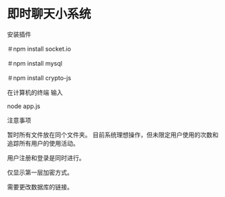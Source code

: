 # 即时聊天小系统

安装插件

＃npm install socket.io

＃npm install mysql

＃npm install crypto-js


在计算机的终端 输入

node app.js


注意事项

暂时所有文件放在同个文件夹。 目前系统理想操作，但未限定用户使用的次数和追踪所有用户的使用活动。

用户注册和登录是同时进行。

仅显示第一层加密方式。

需要更改数据库的链接。
